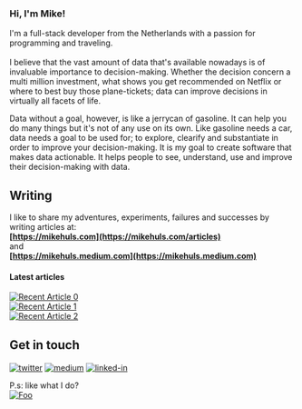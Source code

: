 ### Hi, I'm Mike!
I'm a full-stack developer from the Netherlands with a passion for programming and traveling.
<br>
<br>
I believe that the vast amount of data that's available nowadays is of invaluable importance to decision-making.
Whether the decision concern a multi million investment, what shows you get recommended on Netflix or 
where to best buy those plane-tickets; data can improve decisions in virtually all facets of life.

Data without a goal, however, is like a jerrycan of gasoline. It can help you do many things
but it's not of any use on its own. 
Like gasoline needs a car, data needs a goal to be used for; to explore, clearify and substantiate in order to
improve your decision-making. It is my goal to create software that makes data actionable.
It helps people to see, understand, use and improve their decision-making with data. 


## Writing
I like to share my adventures, experiments, failures and successes by writing articles at:  
<b> [https://mikehuls.com](https://mikehuls.com/articles) </b>  
and  
<b> [https://mikehuls.medium.com](https://mikehuls.medium.com) </b>
#### Latest articles
<a target="_blank" href="https://github-readme-medium-recent-article.vercel.app/medium/@mikehuls/0"><img src="https://github-readme-medium-recent-article.vercel.app/medium/@mikehuls/0" alt="Recent Article 0"></a>
<br> <a target="_blank" href="https://github-readme-medium-recent-article.vercel.app/medium/@mikehuls/1"><img src="https://github-readme-medium-recent-article.vercel.app/medium/@mikehuls/1" alt="Recent Article 1"></a>
<br> <a target="_blank" href="https://github-readme-medium-recent-article.vercel.app/medium/@mikehuls/2"><img src="https://github-readme-medium-recent-article.vercel.app/medium/@mikehuls/2" alt="Recent Article 2"></a> <br>


## Get in touch 
[<img align="center" alt="twitter" src="https://img.shields.io/badge/twitter-%231DA1F2.svg?&style=for-the-badge&logo=twitter&logoColor=white" />](https://twitter.com/Mike_Huls)
[<img align="center" alt="medium" src="https://img.shields.io/badge/medium-%2312100E.svg?&style=for-the-badge&logo=medium&logoColor=white" />](https://mikehuls.medium.com/)
[<img align="center" alt="linked-in" src="https://img.shields.io/badge/linkedin-%230077B5.svg?&style=for-the-badge&logo=LinkedIn&logoColor=white" />](https://www.linkedin.com/in/mikehuls/)    



P.s: like what I do?  
[![Foo](https://www.buymeacoffee.com/assets/img/custom_images/orange_img.png)](https://www.buymeacoffee.com/mikehuls/)
